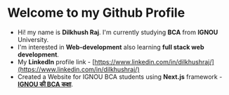 # Welcome to my Github Profile
- Hi! my name is **Dilkhush Raj**. I'm currently studying **BCA** from **IGNOU** University.
- I'm interested in **Web-development** also learning **full stack web development**.
- My **LinkedIn** profile link - [https://www.linkedin.com/in/dilkhushraj/](https://www.linkedin.com/in/dilkhushraj/)
- Created a Website for IGNOU BCA students using **Next.js** framework - [**IGNOU की BCA कक्षा**](https://bcaclub.vercel.app).
